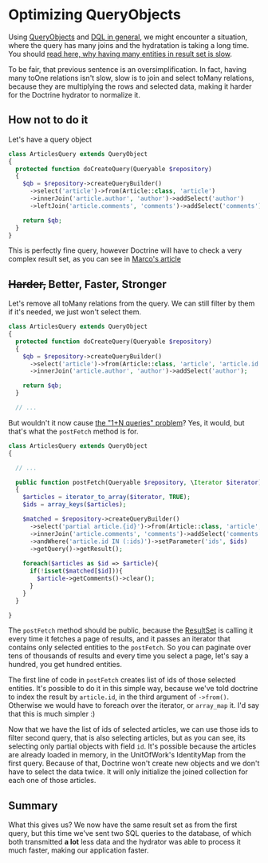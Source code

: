 # Optimizing QueryObjects

Using [QueryObjects](https://github.com/Kdyby/Doctrine/blob/master/docs/en/resultset.md#queryobject) and [DQL in general](http://docs.doctrine-project.org/projects/doctrine-orm/en/latest/reference/dql-doctrine-query-language.html), we might encounter a situation, where the query has many joins and the hydratation is taking a long time.
You should [read here, why having many entities in result set is slow](http://goo.gl/XmSJe0).

To be fair, that previous sentence is an oversimplification. In fact, having many toOne relations isn't slow, slow is to join and select toMany relations, because they are multiplying the rows and selected data, making it harder for the Doctrine hydrator to normalize it.

## How not to do it

Let's have a query object

```php
class ArticlesQuery extends QueryObject
{
  protected function doCreateQuery(Queryable $repository)
  {
    $qb = $repository->createQueryBuilder()
      ->select('article')->from(Article::class, 'article')
      ->innerJoin('article.author', 'author')->addSelect('author')
      ->leftJoin('article.comments', 'comments')->addSelect('comments');

    return $qb;
  }
}
```

This is perfectly fine query, however Doctrine will have to check a very complex result set, as you can see in [Marco's article](http://goo.gl/XmSJe0)


## <strike>Harder,</strike> Better, Faster, Stronger

Let's remove all toMany relations from the query. We can still filter by them if it's needed, we just won't select them.

```php
class ArticlesQuery extends QueryObject
{
  protected function doCreateQuery(Queryable $repository)
  {
    $qb = $repository->createQueryBuilder()
      ->select('article')->from(Article::class, 'article', 'article.id')
      ->innerJoin('article.author', 'author')->addSelect('author');

    return $qb;
  }

  // ...
```

But wouldn't it now cause [the "1+N queries" problem](http://stackoverflow.com/questions/97197/what-is-the-n1-selects-issue)? Yes, it would, but that's what the `postFetch` method is for.

```php
class ArticlesQuery extends QueryObject
{

  // ...

  public function postFetch(Queryable $repository, \Iterator $iterator)
  {
    $articles = iterator_to_array($iterator, TRUE);
    $ids = array_keys($articles);

    $matched = $repository->createQueryBuilder()
      ->select('partial article.{id}')->from(Article::class, 'article', 'article.id')
      ->innerJoin('article.comments', 'comments')->addSelect('comments')
      ->andWhere('article.id IN (:ids)')->setParameter('ids', $ids)
      ->getQuery()->getResult();
      
    foreach($articles as $id => $article){
      if(!isset($matched[$id])){
        $article->getComments()->clear();
      }
    }
  }

}
```

The `postFetch` method should be public, because the [ResultSet](https://github.com/Kdyby/Doctrine/blob/master/docs/en/resultset.md#resultset) is calling it every time it fetches a page of results,
and it passes an iterator that contains only selected entities to the `postFetch`.
So you can paginate over tens of thousands of results and every time you select a page, let's say a hundred, you get hundred entities.

The first line of code in `postFetch` creates list of ids of those selected entities.
It's possible to do it in this simple way, because we've told doctrine to index the result by `article.id`, in the third argument of `->from()`.
Otherwise we would have to foreach over the iterator, or `array_map` it. I'd say that this is much simpler :)

Now that we have the list of ids of selected articles, we can use those ids to filter second query, that is also selecting articles, but as you can see, its selecting only partial objects with field `id`.
It's possible because the articles are already loaded in memory, in the UnitOfWork's IdentityMap from the first query.
Because of that, Doctrine won't create new objects and we don't have to select the data twice.
It will only initialize the joined collection for each one of those articles.

## Summary

What this gives us? We now have the same result set as from the first query, but this time we've sent two SQL queries to the database,
of which both transmitted **a lot** less data and the hydrator was able to process it much faster, making our application faster.
